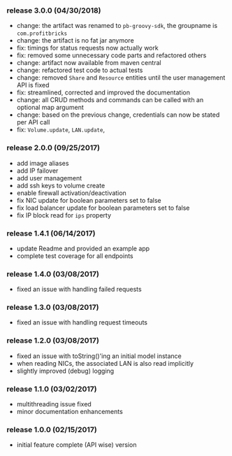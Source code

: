 ### release 3.0.0 (04/30/2018)

- change: the artifact was renamed to `pb-groovy-sdk`, the groupname is `com.profitbricks`
- change: the artifact is no fat jar anymore
- fix: timings for status requests now actually work
- fix: removed some unnecessary code parts and refactored others
- change: artifact now available from maven central
- change: refactored test code to actual tests
- change: removed `Share` and `Resource` entities until the user management API is fixed
- fix: streamlined, corrected and improved the documentation
- change: all CRUD methods and commands can be called with an optional map argument
- change: based on the previous change, credentials can now be stated per API call
- fix: `Volume.update`, `LAN.update`, 


### release 2.0.0 (09/25/2017)

- add image aliases
- add IP failover
- add user management
- add ssh keys to volume create
- enable firewall activation/deactivation
- fix NIC update for boolean parameters set to false
- fix load balancer update for boolean parameters set to false
- fix IP block read for `ips` property


### release 1.4.1 (06/14/2017)

- update Readme and provided an example app
- complete test coverage for all endpoints


### release 1.4.0 (03/08/2017)

- fixed an issue with handling failed requests


### release 1.3.0 (03/08/2017)

- fixed an issue with handling request timeouts


### release 1.2.0 (03/08/2017)

- fixed an issue with toString()'ing an initial model instance
- when reading NICs, the associated LAN is also read implicitly
- slightly improved (debug) logging


### release 1.1.0 (03/02/2017)

- multithreading issue fixed
- minor documentation enhancements


### release 1.0.0 (02/15/2017)

- initial feature complete (API wise) version
